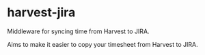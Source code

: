 harvest-jira
============

Middleware for syncing time from Harvest to JIRA. 

Aims to make it easier to copy your timesheet from Harvest to JIRA.

